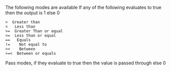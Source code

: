 The following modes are available
If any of the following evaluates to true then the output is 1 else 0
```
>  Greater than
<   Less than
>=  Greater Than or equal
<=  Less than or equal 
==   Equals
!=    Not equal to 
><    Between
>=<  Between or equals
```



Pass modes, if they evaluate to true then the value is passed through else 0